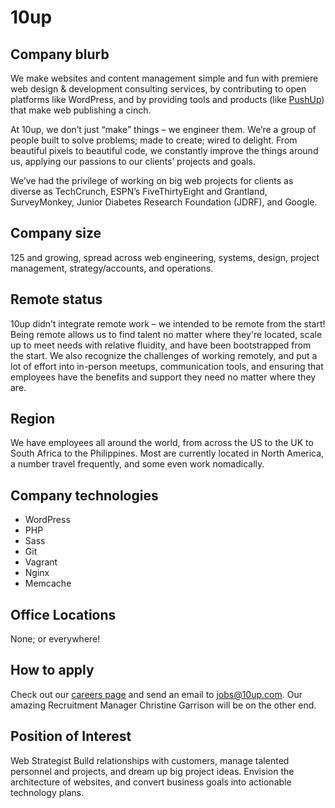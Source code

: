 # 10up

## Company blurb

We make websites and content management simple and fun with premiere web design & development consulting services, by contributing to open platforms like WordPress, and by providing tools and products (like [PushUp](pushupnotifications.com)) that make web publishing a cinch.

At 10up, we don’t just “make” things – we engineer them. We’re a group of people built to solve problems; made to create; wired to delight. From beautiful pixels to beautiful code, we constantly improve the things around us, applying our passions to our clients’ projects and goals.

We’ve had the privilege of working on big web projects for clients as diverse as TechCrunch, ESPN’s FiveThirtyEight and Grantland, SurveyMonkey, Junior Diabetes Research Foundation (JDRF), and Google.

## Company size

125 and growing, spread across web engineering, systems, design, project management, strategy/accounts, and operations.

## Remote status

10up didn’t integrate remote work – we intended to be remote from the start! Being remote allows us to find talent no matter where they're located, scale up to meet needs with relative fluidity, and have been bootstrapped from the start. We also recognize the challenges of working remotely, and put a lot of effort into in-person meetups, communication tools, and ensuring that employees have the benefits and support they need no matter where they are.

## Region

We have employees all around the world, from across the US to the UK to South Africa to the Philippines. Most are currently located in North America, a number travel frequently, and some even work nomadically.

## Company technologies

* WordPress
* PHP
* Sass
* Git
* Vagrant
* Nginx
* Memcache

## Office Locations

None; or everywhere!

## How to apply

Check out our [careers page](http://10up.com/careers/) and send an email to jobs@10up.com. Our amazing Recruitment Manager Christine Garrison will be on the other end.


## Position of Interest

Web Strategist 
Build relationships with customers, manage talented personnel and projects, and dream up big project ideas. Envision the architecture of websites, and convert business goals into actionable technology plans.
